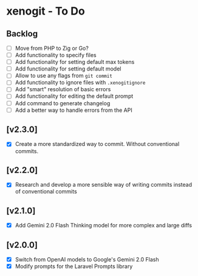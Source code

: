 # xenogit - To Do

## Backlog

- [ ] Move from PHP to Zig or Go?
- [ ] Add functionality to specify files
- [ ] Add functionality for setting default max tokens
- [ ] Add functionality for setting default model
- [ ] Allow to use any flags from `git commit`
- [ ] Add functionality to ignore files with `.xenogitignore`
- [ ] Add "smart" resolution of basic errors
- [ ] Add functionality for editing the default prompt
- [ ] Add command to generate changelog
- [ ] Add a better way to handle errors from the API

## [v2.3.0]

- [x] Create a more standardized way to commit. Without conventional commits.

## [v2.2.0]

- [x] Research and develop a more sensible way of writing commits instead of conventional commits

## [v2.1.0]

- [x] Add Gemini 2.0 Flash Thinking model for more complex and large diffs

## [v2.0.0]

- [x] Switch from OpenAI models to Google's Gemini 2.0 Flash
- [x] Modify prompts for the Laravel Prompts library
